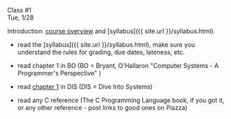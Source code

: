 <div class="lecture1">

<div class="column_date">
<p markdown="block">

Class #1 <br>
Tue, 1/28

</p>
</div>
<div class="column_materials">
<p markdown="block">

Introduction: [course overview](https://docs.google.com/presentation/d/1FDBdgx6__VNYBIebKRCKuTfhcC_icDYKXinsQnE36Ic/preview?slide=id.p) and [syllabus]({{ site.url }}/syllabus.html).  



</p>
</div>

<div class="column_assign">
<p markdown="block">

- read the  [syllabus]({{ site.url }}/syllabus.html), make sure you understand
the rules for grading, due dates, lateness, etc.

- read chapter 1 in BO (BO = Bryant, O'Hallaron "Computer Systems - A Programmer's Perspective" )

- read [chapter 1](https://diveintosystems.cs.swarthmore.edu/x86_64/antora/diveintosystems/beta/C_intro/index.html) in DIS (DIS = Dive Into Systems)

- read any C reference (The C Programming Language book, if you got it, or any other reference - post links to good ones on Piazza)



</p>
</div>

</div>
